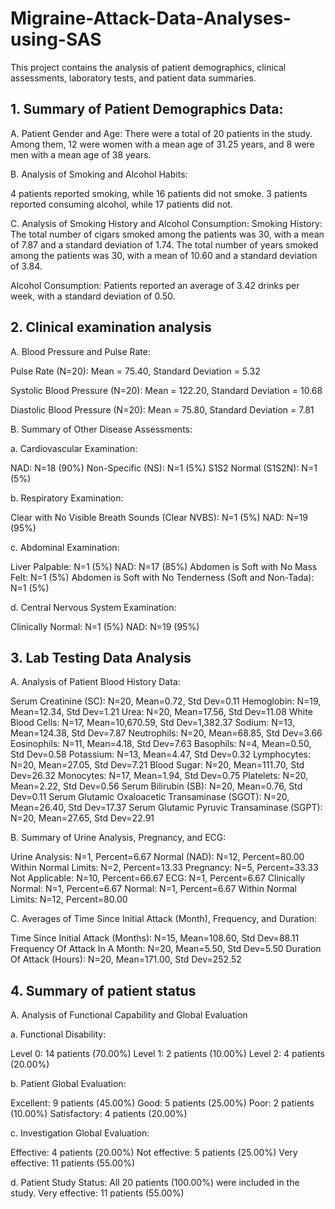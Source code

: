 # Migraine-Attack-Data-Analyses-using-SAS

This project contains the analysis of patient demographics, clinical assessments, laboratory tests, and patient data summaries.

## 1. Summary of Patient Demographics Data:

A. Patient Gender and Age:
There were a total of 20 patients in the study.
Among them, 12 were women with a mean age of 31.25 years, and 8 were men with a mean age of 38 years.

B. Analysis of Smoking and Alcohol Habits:

4 patients reported smoking, while 16 patients did not smoke.
3 patients reported consuming alcohol, while 17 patients did not.

C. Analysis of Smoking History and Alcohol Consumption:
 Smoking History:
The total number of cigars smoked among the patients was 30, with a mean of 7.87 and a standard deviation of 1.74.
The total number of years smoked among the patients was 30, with a mean of 10.60 and a standard deviation of 3.84.

Alcohol Consumption:
Patients reported an average of 3.42 drinks per week, with a standard deviation of 0.50.


## 2. Clinical examination analysis

A. Blood Pressure and Pulse Rate:

Pulse Rate (N=20): Mean = 75.40, Standard Deviation = 5.32

Systolic Blood Pressure (N=20): Mean = 122.20, Standard Deviation = 10.68

Diastolic Blood Pressure (N=20): Mean = 75.80, Standard Deviation = 7.81

B. Summary of Other Disease Assessments:

a. Cardiovascular Examination:

NAD: N=18 (90%)
Non-Specific (NS): N=1 (5%)
S1S2 Normal (S1S2N): N=1 (5%)

b. Respiratory Examination:

Clear with No Visible Breath Sounds (Clear NVBS): N=1 (5%)
NAD: N=19 (95%)

c. Abdominal Examination:

Liver Palpable: N=1 (5%)
NAD: N=17 (85%)
Abdomen is Soft with No Mass Felt: N=1 (5%)
Abdomen is Soft with No Tenderness (Soft and Non-Tada): N=1 (5%)

d. Central Nervous System Examination:

Clinically Normal: N=1 (5%)
NAD: N=19 (95%)

## 3. Lab Testing Data Analysis

 A. Analysis of Patient Blood History Data:

Serum Creatinine (SC): N=20, Mean=0.72, Std Dev=0.11
Hemoglobin: N=19, Mean=12.34, Std Dev=1.21
Urea: N=20, Mean=17.56, Std Dev=11.08
White Blood Cells: N=17, Mean=10,670.59, Std Dev=1,382.37
Sodium: N=13, Mean=124.38, Std Dev=7.87
Neutrophils: N=20, Mean=68.85, Std Dev=3.66
Eosinophils: N=11, Mean=4.18, Std Dev=7.63
Basophils: N=4, Mean=0.50, Std Dev=0.58
Potassium: N=13, Mean=4.47, Std Dev=0.32
Lymphocytes: N=20, Mean=27.05, Std Dev=7.21
Blood Sugar: N=20, Mean=111.70, Std Dev=26.32
Monocytes: N=17, Mean=1.94, Std Dev=0.75
Platelets: N=20, Mean=2.22, Std Dev=0.56
Serum Bilirubin (SB): N=20, Mean=0.76, Std Dev=0.11
Serum Glutamic Oxaloacetic Transaminase (SGOT): N=20, Mean=26.40, Std Dev=17.37
Serum Glutamic Pyruvic Transaminase (SGPT): N=20, Mean=27.65, Std Dev=22.91

B. Summary of Urine Analysis, Pregnancy, and ECG:

Urine Analysis: N=1, Percent=6.67
Normal (NAD): N=12, Percent=80.00
Within Normal Limits: N=2, Percent=13.33
Pregnancy: N=5, Percent=33.33
Not Applicable: N=10, Percent=66.67
ECG: N=1, Percent=6.67
Clinically Normal: N=1, Percent=6.67
Normal: N=1, Percent=6.67
Within Normal Limits: N=12, Percent=80.00

C. Averages of Time Since Initial Attack (Month), Frequency, and Duration:

Time Since Initial Attack (Months): N=15, Mean=108.60, Std Dev=88.11
Frequency Of Attack In A Month: N=20, Mean=5.50, Std Dev=5.50
Duration Of Attack (Hours): N=20, Mean=171.00, Std Dev=252.52


## 4. Summary of patient status

A. Analysis of Functional Capability and Global Evaluation

a. Functional Disability:

Level 0: 14 patients (70.00%)
Level 1: 2 patients (10.00%)
Level 2: 4 patients (20.00%)


b. Patient Global Evaluation:

Excellent: 9 patients (45.00%)
Good: 5 patients (25.00%)
Poor: 2 patients (10.00%)
Satisfactory: 4 patients (20.00%)


c. Investigation Global Evaluation:

Effective: 4 patients (20.00%)
Not effective: 5 patients (25.00%)
Very effective: 11 patients (55.00%)

d. Patient Study Status: All 20 patients (100.00%) were included in the study.
Very effective: 11 patients (55.00%)













 
